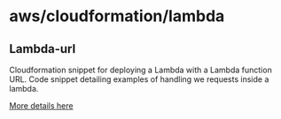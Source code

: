# aws/cloudformation/lambda

## Lambda-url
Cloudformation snippet for deploying a Lambda with a Lambda function URL.
Code snippet detailing examples of handling we requests inside a lambda.

[More details here](https://mattbidewell.medium.com/aws-lambda-url-72d4a1c40c1f)